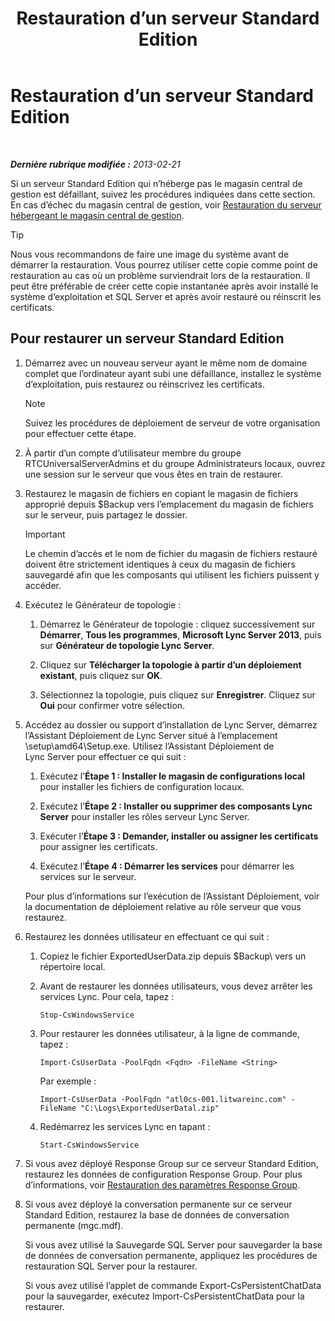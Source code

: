 ﻿---
title: Restauration d’un serveur Standard Edition
TOCTitle: Restauration d’un serveur Standard Edition
ms:assetid: d1845663-3138-4fd6-b3e7-337e294d40d8
ms:mtpsurl: https://technet.microsoft.com/fr-fr/library/Hh202190(v=OCS.15)
ms:contentKeyID: 53095531
ms.date: 05/20/2016
mtps_version: v=OCS.15
ms.translationtype: HT
---

# Restauration d’un serveur Standard Edition

 

_**Dernière rubrique modifiée :** 2013-02-21_

Si un serveur Standard Edition qui n’héberge pas le magasin central de gestion est défaillant, suivez les procédures indiquées dans cette section. En cas d’échec du magasin central de gestion, voir [Restauration du serveur hébergeant le magasin central de gestion](lync-server-2013-restoring-the-server-hosting-the-central-management-store.md).

> [!tip]  
> Nous vous recommandons de faire une image du système avant de démarrer la restauration. Vous pourrez utiliser cette copie comme point de restauration au cas où un problème surviendrait lors de la restauration. Il peut être préférable de créer cette copie instantanée après avoir installé le système d’exploitation et SQL Server et après avoir restauré ou réinscrit les certificats.

## Pour restaurer un serveur Standard Edition

1.  Démarrez avec un nouveau serveur ayant le même nom de domaine complet que l’ordinateur ayant subi une défaillance, installez le système d’exploitation, puis restaurez ou réinscrivez les certificats.
    
    > [!note]  
    > Suivez les procédures de déploiement de serveur de votre organisation pour effectuer cette étape.

2.  À partir d’un compte d’utilisateur membre du groupe RTCUniversalServerAdmins et du groupe Administrateurs locaux, ouvrez une session sur le serveur que vous êtes en train de restaurer.

3.  Restaurez le magasin de fichiers en copiant le magasin de fichiers approprié depuis $Backup vers l’emplacement du magasin de fichiers sur le serveur, puis partagez le dossier.
    
    > [!important]  
    > Le chemin d’accès et le nom de fichier du magasin de fichiers restauré doivent être strictement identiques à ceux du magasin de fichiers sauvegardé afin que les composants qui utilisent les fichiers puissent y accéder.

4.  Exécutez le Générateur de topologie :
    
    1.  Démarrez le Générateur de topologie : cliquez successivement sur **Démarrer**, **Tous les programmes**, **Microsoft Lync Server 2013**, puis sur **Générateur de topologie Lync Server**.
    
    2.  Cliquez sur **Télécharger la topologie à partir d’un déploiement existant**, puis cliquez sur **OK**.
    
    3.  Sélectionnez la topologie, puis cliquez sur **Enregistrer**. Cliquez sur **Oui** pour confirmer votre sélection.

5.  Accédez au dossier ou support d’installation de Lync Server, démarrez l’Assistant Déploiement de Lync Server situé à l’emplacement \\setup\\amd64\\Setup.exe. Utilisez l’Assistant Déploiement de Lync Server pour effectuer ce qui suit :
    
    1.  Exécutez l’**Étape 1 : Installer le magasin de configurations local** pour installer les fichiers de configuration locaux.
    
    2.  Exécutez l’**Étape 2 : Installer ou supprimer des composants Lync Server** pour installer les rôles serveur Lync Server.
    
    3.  Exécuter l’**Étape 3 : Demander, installer ou assigner les certificats** pour assigner les certificats.
    
    4.  Exécutez l’**Étape 4 : Démarrer les services** pour démarrer les services sur le serveur.
    
    Pour plus d’informations sur l’exécution de l’Assistant Déploiement, voir la documentation de déploiement relative au rôle serveur que vous restaurez.

6.  Restaurez les données utilisateur en effectuant ce qui suit :
    
    1.  Copiez le fichier ExportedUserData.zip depuis $Backup\\ vers un répertoire local.
    
    2.  Avant de restaurer les données utilisateurs, vous devez arrêter les services Lync. Pour cela, tapez :
        
            Stop-CsWindowsService
    
    3.  Pour restaurer les données utilisateur, à la ligne de commande, tapez :
        
            Import-CsUserData -PoolFqdn <Fqdn> -FileName <String>
        
        Par exemple :
        
            Import-CsUserData -PoolFqdn "atl0cs-001.litwareinc.com" -FileName "C:\Logs\ExportedUserDatal.zip"
    
    4.  Redémarrez les services Lync en tapant :
        
            Start-CsWindowsService

7.  Si vous avez déployé Response Group sur ce serveur Standard Edition, restaurez les données de configuration Response Group. Pour plus d’informations, voir [Restauration des paramètres Response Group](lync-server-2013-restoring-response-group-settings.md).

8.  Si vous avez déployé la conversation permanente sur ce serveur Standard Edition, restaurez la base de données de conversation permanente (mgc.mdf).
    
    Si vous avez utilisé la Sauvegarde SQL Server pour sauvegarder la base de données de conversation permanente, appliquez les procédures de restauration SQL Server pour la restaurer.
    
    Si vous avez utilisé l’applet de commande Export-CsPersistentChatData pour la sauvegarder, exécutez Import-CsPersistentChatData pour la restaurer.

